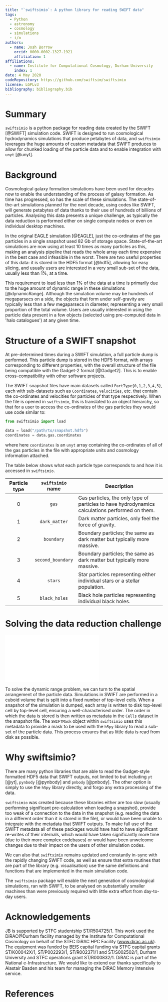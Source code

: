 ```yaml
---
title: "`swiftsimio`: A python library for reading SWIFT data"
tags:
  - Python
  - astronomy
  - cosmology
  - simulations
  - i/o
authors: 
  - name: Josh Borrow
    orcid: 0000-0002-1327-1921
    affiliation: 1
affiliations:
  - name: Institute for Computational Cosmology, Durham University
    index: 1
date: 4 May 2020
codeRepository: https://github.com/swiftsim/swiftsimio
license: LGPLv3
bibliography: bibliography.bib
---
```


# Summary

`swiftsimio` is a python package for reading data created by the SWIFT [@SWIFT]
simulation code. SWIFT is designed to run cosmological hydrodynamics
simulations that produce petabytes of data, and `swiftsimio` leverages the huge
amounts of custom metadata that SWIFT produces to allow for chunked loading of
the particle data and to enable integration with `unyt` [@unyt].

# Background

Cosmological galaxy formation simulations have been used for decades now to
enable the understanding of the process of galaxy formation. As time has
progressed, so has the scale of these simulations. The state-of-the-art
simulations planned for the next decade, using codes like SWIFT, will generate
petabytes of data thanks to their use of hundreds of billions of particles.
Analysing this data presents a unique challenge, as typically the data
reduction is performed either on single compute nodes or even on individual
desktop machines. 

In the original EAGLE simulation [@EAGLE], just the co-ordinates of the gas
particles in a single snapshot used 82 Gb of storage space. State-of-the-art
simulations are now using at least 10 times as many particles as this, making
an analysis pipeline that reads the whole array each time expensive in the best
case and infeasible in the worst. There are two useful properties of this data:
it is stored in the HDF5 format [@hdf5], allowing for easy slicing, and usually users
are interested in a very small sub-set of the data, usually less than 1%, at a
time.

This requirement to load less than 1% of the data at a time is primarily due to
the huge amount of dynamic range in these simulations [@dynamicRange]. Although
the simulation volume may be hundreds of megaparsecs on a side, the objects
that form under self-gravity are typically less than a few megaparsecs in
diameter, representing a very small proportion of the total volume. Users are
usually interested in using the particle data present in a few objects
(selected using pre-computed data in 'halo catalogues') at any given time.

# Structure of a SWIFT snapshot

At pre-determined times during a SWIFT simulation, a full particle dump is
performed.  This particle dump is stored in the HDF5 format, with
arrays corresponding to different properties, with the overall structure of the
file being compatible with the Gadget-2 format [@Gadget2]. This is to enable
cross-compatibility with other software projects.

The SWIFT snapshot files have main datasets called `PartType{0,1,2,3,4,5}`,
each with sub-datasets such as `Coordinates`, `Velocities`, etc.  that contain
the co-ordinates and velocities for particles of that type respectively. When the
file is opened in `swiftsimio`, this is translated to an object hierarchy, so that
for a user to access the co-ordinates of the gas particles they would use code
similar to:
```python
from swiftsimio import load

data = load("/path/to/snapshot.hdf5")
coordinates = data.gas.coordinates
```
where here `coordinates` is an `unyt` array containing the co-ordinates of all
of the gas particles in the file with appropriate units and cosmology information
attached.

The table below shows what each particle type corresponds to and how it is
accessed in `swiftsimio`.

| Particle type | `swiftsimio` name | Description                                                                                     |
|:-------------:|:-----------------:|-------------------------------------------------------------------------------------------------|
|       0       |       `gas`       | Gas particles, the only type of particles to have hydrodynamics calculations performed on them. |
|       1       |   `dark_matter`   | Dark matter particles, only feel the force of gravity.                                          |
|       2       |     `boundary`    | Boundary particles; the same as dark matter but typically more massive.                         |
|       3       | `second_boundary` | Boundary particles; the same as dark matter but typically more massive.                         |
|       4       |      `stars`      | Star particles representing either individual stars or a stellar population.                    |
|       5       |   `black_holes`   | Black hole particles representing individual black holes.                                       |

# Solving the data reduction challenge

![Pictorial representation of the top-level grid in SWIFT. The background shows
the distribution of matter in the snapshot, with selected bound objects ('haloes')
circled. `swiftsimio` can extract the particles from the snapshot contained in
these haloes by finding the top-level cells that this sphere overlaps with, only
load data contained in those cells. Each coloured region shows the top-level
cells that would be loaded for the corresponding circled halo.](figure.pdf)

To solve the dynamic range problem, we can turn to the spatial arrangement of
the particle data. Simulations in SWIFT are performed in a cuboid volume that
is split into a fixed number of top-level cells. When a snapshot of the
simulation is dumped, each array is written to disk top-level cell by top-level
cell, ensuring a well-characterised order. The order in which the data is
stored is then written as metadata in the `Cells` dataset in the snapshot file.
The `SWIFTMask` object within `swiftsimio` uses this metadata to provide a mask
to be used with the `h5py` library to read a sub-set of the particle data. This
process ensures that as little data is read from disk as possible.

# Why swiftsimio?

There are many python libraries that are able to read the Gadget-style
formatted HDF5 data that SWIFT outputs, not limited to but including `yt`
[@yt], `pynbody` [@pynbody] and `pnbody` [@pnbody]. The other option is simply
to use the `h5py` library directly, and forgo any extra processing of the data.

`swiftsimio` was created because these libraries either are too slow (usually
performing significant pre-calculation when loading a snapshot), provide too
weak of a connection to the data in the snapshot (e.g. reading the data in a
different order than it is stored in the file), or would have been unable to
integrate with the metadata that SWIFT outputs.  To make full use of the SWIFT
metadata all of these packages would have had to have significant re-writes of
their internals, which would have taken significantly more time (due to their
more complex codebases) or would have been unwelcome changes due to their
impact on the users of other simulation codes.

We can also that `swiftsimio` remains updated and constantly in-sync with the
rapidly changing SWIFT code, as well as ensure that extra routines that are
part of the library (e.g. visualisation) use the same definitions and functions
that are implemented in the main simulation code.

The `swiftsimio` package will enable the next generation of cosmological
simulations, ran with SWIFT, to be analysed on substantially smaller machines
than were previously required with little extra effort from day-to-day users.

# Acknowledgements

JB is supported by STFC studentship ST/R504725/1. This work used the
DiRAC@Durham facility managed by the Institute for Computational Cosmology on
behalf of the STFC DiRAC HPC Facility (www.dirac.ac.uk). The equipment was
funded by BEIS capital funding via STFC capital grants ST/K00042X/1,
ST/P002293/1, ST/R002371/1 and ST/S002502/1, Durham University and STFC
operations grant ST/R000832/1. DiRAC is part of the National e-Infrastructure.
We would like to extend our thanks specifically to Alastair Basden and his team
for managing the DiRAC Memory Intensive service.

# References
